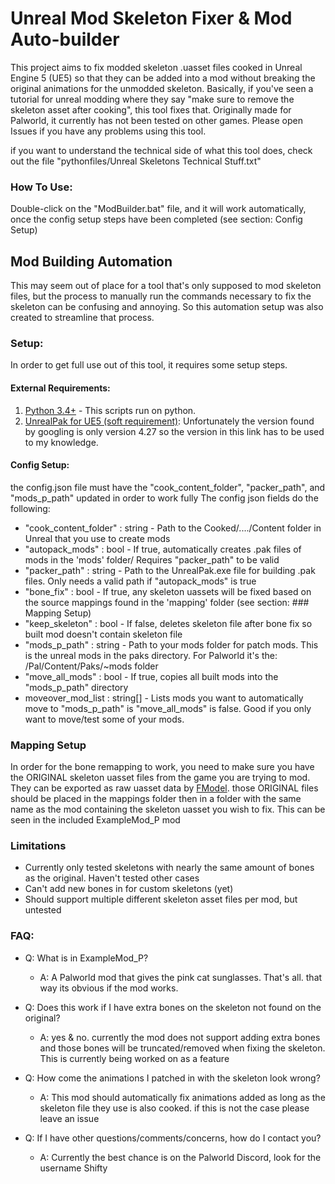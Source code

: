 # Unreal Mod Skeleton Fixer & Mod Auto-builder
This project aims to fix modded skeleton .uasset files cooked in Unreal Engine 5 (UE5)
so that they can be added into a mod without breaking the original animations for the unmodded skeleton.
Basically, if you've seen a tutorial for unreal modding where they say "make sure to remove the skeleton asset after cooking", this tool fixes that.
Originally made for Palworld, it currently has not been tested on other games.
Please open Issues if you have any problems using this tool.

if you want to understand the technical side of what this tool does, check out the file "pythonfiles/Unreal Skeletons Technical Stuff.txt" 

### How To Use:
Double-click on the "ModBuilder.bat" file, and it will work automatically, once the config setup steps have been completed (see section: Config Setup)

## Mod Building Automation
This may seem out of place for a tool that's only supposed to mod skeleton files, 
but the process to manually run the commands necessary to fix the skeleton can be confusing and annoying. 
So this automation setup was also created to streamline that process.

### Setup:
In order to get full use out of this tool, it requires some setup steps. 
#### External Requirements: 
1. [Python 3.4+](https://www.python.org/downloads/) - This scripts run on python. 
2. [UnrealPak for UE5 (soft requirement)](https://cdn.discordapp.com/attachments/1107095082567471114/1199033018841571428/UnrealPak.zip?ex=65c11184\u0026is=65ae9c84\u0026hm=cabe101f5232a9ed42c280eedb4e46b6b175fd6a4d7f784232c7fc0b4d2a0a9d\u0026):
Unfortunately the version found by googling is only version 4.27 so the version in this link has to be used to my knowledge.

#### Config Setup:
the config.json file must have the "cook_content_folder", "packer_path", and "mods_p_path" updated in order to work fully
The config json fields do the following:
- "cook_content_folder" : string - Path to the Cooked/..../Content folder in Unreal that you use to create mods
- "autopack_mods" : bool - If true, automatically creates .pak files of mods in the 'mods' folder/ Requires "packer_path" to be valid
- "packer_path" : string - Path to the UnrealPak.exe file for building .pak files. Only needs a valid path if "autopack_mods" is true
- "bone_fix" : bool - If true, any skeleton uassets will be fixed based on the source mappings found in the 'mapping' folder (see section: ### Mapping Setup)
- "keep_skeleton" : bool - If false, deletes skeleton file after bone fix so built mod doesn't contain skeleton file
- "mods_p_path" : string - Path to your mods folder for patch mods. This is the unreal mods in the paks directory. For Palworld it's the: /Pal/Content/Paks/~mods folder
- "move_all_mods" : bool - If true, copies all built mods into the "mods_p_path" directory
- moveover_mod_list : string[] - Lists mods you want to automatically move to "mods_p_path" is "move_all_mods" is false. Good if you only want to move/test some of your mods.

### Mapping Setup
In order for the bone remapping to work, you need to make sure you have the ORIGINAL skeleton uasset files from the game you are trying to mod. 
They can be exported as raw uasset data by [FModel](https://fmodel.app/).
those ORIGINAL files should be placed in the mappings folder then in a folder with the same name as the mod containing the skeleton uasset you wish to fix. This can be seen in the included ExampleMod_P mod


### Limitations
 - Currently only tested skeletons with nearly the same amount of bones as the original. Haven't tested other cases
 - Can't add new bones in for custom skeletons (yet)
 - Should support multiple different skeleton asset files per mod, but untested

### FAQ:
 - Q: What is in ExampleMod_P?
   - A: A Palworld mod that gives the pink cat sunglasses. That's all. that way its obvious if the mod works.

 
 - Q: Does this work if I have extra bones on the skeleton not found on the original?
   - A: yes & no. currently the mod does not support adding extra bones and those bones will be truncated/removed when fixing the skeleton.
   This is currently being worked on as a feature
 
- Q: How come the animations I patched in with the skeleton look wrong?
  - A: This mod should automatically fix animations added as long as the skeleton file they use is also cooked. if this is not the case please leave an issue
- Q: If I have other questions/comments/concerns, how do I contact you?
  - A: Currently the best chance is on the Palworld Discord, look for the username Shifty